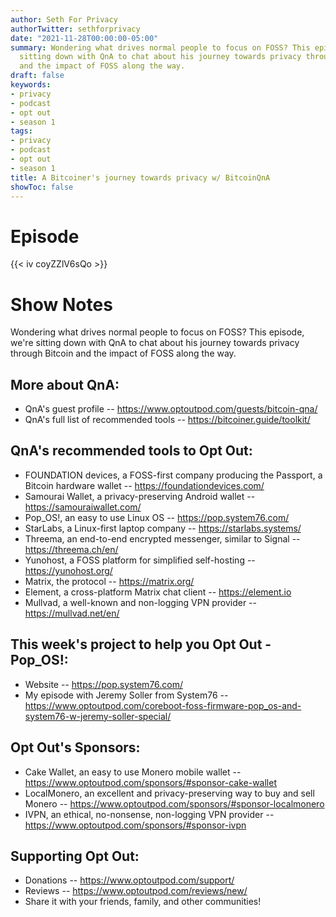 ```yaml
---
author: Seth For Privacy
authorTwitter: sethforprivacy
date: "2021-11-28T00:00:00-05:00"
summary: Wondering what drives normal people to focus on FOSS? This episode, we're
  sitting down with QnA to chat about his journey towards privacy through Bitcoin
  and the impact of FOSS along the way.
draft: false
keywords:
- privacy
- podcast
- opt out
- season 1
tags:
- privacy
- podcast
- opt out
- season 1
title: A Bitcoiner's journey towards privacy w/ BitcoinQnA
showToc: false
---
```


# Episode

<div id="buzzsprout-player-9626656"></div><script src="https://www.buzzsprout.com/1790481/9626656-a-bitcoiner-s-journey-towards-privacy-w-bitcoinqna.js?container_id=buzzsprout-player-9626656&player=small" type="text/javascript" charset="utf-8"></script>

{{< iv coyZZlV6sQo >}}

# Show Notes

Wondering what drives normal people to focus on FOSS? This episode, we're sitting down with QnA to chat about his journey towards privacy through Bitcoin and the impact of FOSS along the way.

## More about QnA:

- QnA's guest profile -- https://www.optoutpod.com/guests/bitcoin-qna/
- QnA's full list of recommended tools -- https://bitcoiner.guide/toolkit/

## QnA's recommended tools to Opt Out:

- FOUNDATION devices, a FOSS-first company producing the Passport, a Bitcoin hardware wallet -- https://foundationdevices.com/
- Samourai Wallet, a privacy-preserving Android wallet -- https://samouraiwallet.com/
- Pop_OS!, an easy to use Linux OS -- https://pop.system76.com/
- StarLabs, a Linux-first laptop company -- https://starlabs.systems/
- Threema, an end-to-end encrypted messenger, similar to Signal -- https://threema.ch/en/
- Yunohost, a FOSS platform for simplified self-hosting -- https://yunohost.org/
- Matrix, the protocol -- https://matrix.org/
- Element, a cross-platform Matrix chat client -- https://element.io
- Mullvad, a well-known and non-logging VPN provider -- https://mullvad.net/en/

## This week's project to help you Opt Out - Pop_OS!:

- Website -- https://pop.system76.com/
- My episode with Jeremy Soller from System76 -- https://www.optoutpod.com/coreboot-foss-firmware-pop_os-and-system76-w-jeremy-soller-special/

## Opt Out's Sponsors:

- Cake Wallet, an easy to use Monero mobile wallet -- https://www.optoutpod.com/sponsors/#sponsor-cake-wallet
- LocalMonero, an excellent and privacy-preserving way to buy and sell Monero -- https://www.optoutpod.com/sponsors/#sponsor-localmonero
- IVPN, an ethical, no-nonsense, non-logging VPN provider -- https://www.optoutpod.com/sponsors/#sponsor-ivpn

## Supporting Opt Out:

- Donations -- https://www.optoutpod.com/support/
- Reviews -- https://www.optoutpod.com/reviews/new/
- Share it with your friends, family, and other communities!
